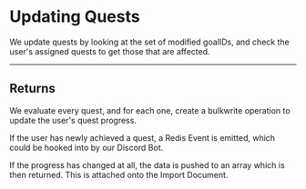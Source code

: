 # Updating Quests

We update quests by looking at the set of modified
goalIDs, and check the user's assigned quests to
get those that are affected.

*****

## Returns

We evaluate every quest, and for each one,
create a bulkwrite operation to update the user's quest
progress.

If the user has newly achieved a quest, a Redis Event
is emitted, which could be hooked into by our Discord Bot.

If the progress has changed at all, the data is
pushed to an array which is then returned. This is
attached onto the Import Document.